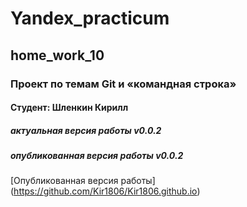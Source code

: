 # Yandex_practicum
## home_work_10
### Проект по темам Git и «командная строка»
#### Студент: Шленкин Кирилл
##### актуальная версия работы v0.0.2
##### опубликованная версия работы v0.0.2
[Опубликованная версия работы] (https://github.com/Kir1806/Kir1806.github.io)
